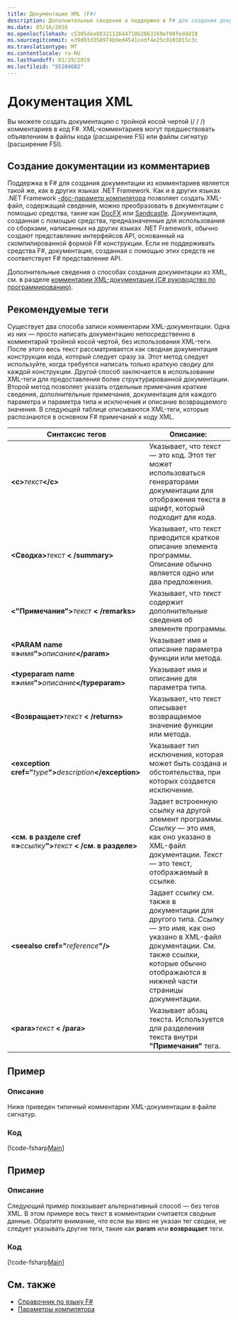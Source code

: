 ```yaml
---
title: Документация XML (F#)
description: Дополнительные сведения о поддержке в F# для создания документации из комментариев.
ms.date: 05/16/2016
ms.openlocfilehash: c5305dea8832112644710b2863269ef00feddd10
ms.sourcegitcommit: e39d93d358974b9ed4541cedf4e25c0101015c3c
ms.translationtype: MT
ms.contentlocale: ru-RU
ms.lasthandoff: 01/29/2019
ms.locfileid: "55204682"
---
```

# <a name="xml-documentation"></a>Документация XML

Вы можете создать документацию с тройной косой чертой (/ / /) комментариев в код F#. XML-комментариев могут предшествовать объявлениям в файлы кода (расширение FS) или файлы сигнатур (расширение FSI).

## <a name="generating-documentation-from-comments"></a>Создание документации из комментариев

Поддержка в F# для создания документации из комментариев является такой же, как в других языках .NET Framework. Как и в других языках .NET Framework [-doc-параметр компилятора](https://msdn.microsoft.com/library/434394ae-0d4a-459c-a684-bffede519a04) позволяет создать XML-файл, содержащий сведения, можно преобразовать в документации с помощью средства, такие как [DocFX](https://dotnet.github.io/docfx/) или [ Sandcastle](https://github.com/EWSoftware/SHFB). Документация, созданная с помощью средства, предназначенные для использования со сборками, написанных на других языках .NET Framework, обычно создают представление интерфейсов API, основанный на скомпилированной формой F# конструкции. Если не поддерживать средства F#, документация, созданная с помощью этих средств не соответствует F# представление API.

Дополнительные сведения о способах создания документации из XML, см. в разделе [комментарии XML-документации &#40;C&#35; руководство по программированию&#41;](https://msdn.microsoft.com/library/b2s063f7).

## <a name="recommended-tags"></a>Рекомендуемые теги

Существует два способа записи комментарии XML-документации. Одна из них — просто написать документацию непосредственно в комментарий тройной косой чертой, без использования XML-теги. После этого весь текст рассматривается как сводная документация конструкции кода, который следует сразу за. Этот метод следует используйте, когда требуется написать только краткую сводку для каждой конструкции. Другой способ заключается в использовании XML-теги для предоставления более структурированной документации. Второй метод позволяет указать отдельные примечания краткие сведения, дополнительные примечания, документация для каждого параметра и параметра типа и исключения и описание возвращаемого значения. В следующей таблице описываются XML-теги, которые распознаются в основном F# примечаний к коду XML.

|Синтаксис тегов|Описание:|
|----------|-----------|
|**\<c\>**_текст_**\</c\>**|Указывает, что *текст* — это код. Этот тег может использоваться генераторами документации для отображения текста в шрифт, который подходит для кода.|
|**\<Сводка\>**_текст_ **\< /summary\>**|Указывает, что *текст* приводится краткое описание элемента программы. Описание обычно является одно или два предложения.|
|**\<"Примечания"\>**_текст_ **\< /remarks\>**|Указывает, что *текст* содержит дополнительные сведения об элементе программы.|
|**\<PARAM name =»**_имя_**"\>**_описание_**\</param\>**|Указывает имя и описание параметра функции или метода.|
|**\<typeparam name =»**_имя_**"\>**_описание_**\</typeparam\>**|Указывает имя и описание для параметра типа.|
|**\<Возвращает\>**_текст_ **\< /returns\>**|Указывает, что *текст* описывает возвращаемое значение функции или метода.|
|**\<exception cref="**_type_**"\>**_description_**\</exception\>**|Указывает тип исключения, которая может быть создана и обстоятельства, при которых создается исключение.|
|**\<см. в разделе cref =»**_ссылку_**"\>**_текст_ **\< /см. в разделе\>**|Задает встроенную ссылку на другой элемент программы. *Ссылку* — это имя, как оно указано в XML-файл документации. *Текст* — это текст, отображаемый в ссылке.|
|**\<seealso cref="**_reference_**"/\>**|Задает ссылку см. также в документации для другого типа. *Ссылку* — это имя, как оно указано в XML-файл документации. См. также ссылки, которые обычно отображаются в нижней части страницы документации.|
|**\<para\>**_текст_ **\< /para\>**|Указывает абзац текста. Используется для разделения текста внутри **"Примечания"** тега.|

## <a name="example"></a>Пример

### <a name="description"></a>Описание

Ниже приведен типичный комментарии XML-документации в файле сигнатур.

### <a name="code"></a>Код

[!code-fsharp[Main](../../../samples/snippets/fsharp/lang-ref-2/snippet7101.fs)]

## <a name="example"></a>Пример

### <a name="description"></a>Описание

Следующий пример показывает альтернативный способ — без тегов XML. В этом примере весь текст в комментарии считается сводные данные. Обратите внимание, что если вы явно не указан тег сводки, не следует указывать другие теги, такие как **param** или **возвращает** теги.

### <a name="code"></a>Код

[!code-fsharp[Main](../../../samples/snippets/fsharp/lang-ref-2/snippet7102.fs)]

## <a name="see-also"></a>См. также

- [Справочник по языку F#](index.md)
- [Параметры компилятора](compiler-options.md)
